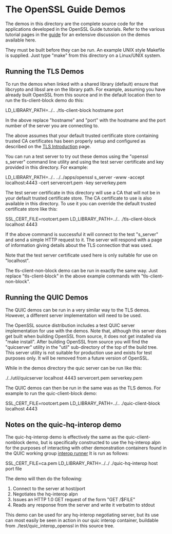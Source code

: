 The OpenSSL Guide Demos
=======================

The demos in this directory are the complete source code for the applications
developed in the OpenSSL Guide tutorials. Refer to the various tutorial pages in
the [guide] for an extensive discussion on the demos available here.

They must be built before they can be run. An example UNIX style Makefile is
supplied. Just type "make" from this directory on a Linux/UNIX system.

Running the TLS Demos
---------------------

To run the demos when linked with a shared library (default) ensure that
libcrypto and libssl are on the library path. For example, assuming you have
already built OpenSSL from this source and in the default location then to run
the tls-client-block demo do this:

LD_LIBRARY_PATH=../.. ./tls-client-block hostname port

In the above replace "hostname" and "port" with the hostname and the port number
of the server you are connecting to.

The above assumes that your default trusted certificate store containing trusted
CA certificates has been properly setup and configured as described on the
[TLS Introduction] page.

You can run a test server to try out these demos using the "openssl s_server"
command line utility and using the test server certificate and key provided in
this directory. For example:

LD_LIBRARY_PATH=../.. ../../apps/openssl s_server -www -accept localhost:4443 -cert servercert.pem -key serverkey.pem

The test server certificate in this directory will use a CA that will not be in
your default trusted certificate store. The CA certificate to use is also
available in this directory. To use it you can override the default trusted
certificate store like this:

SSL_CERT_FILE=rootcert.pem LD_LIBRARY_PATH=../.. ./tls-client-block localhost 4443

If the above command is successful it will connect to the test "s_server" and
send a simple HTTP request to it. The server will respond with a page of
information giving details about the TLS connection that was used.

Note that the test server certificate used here is only suitable for use on
"localhost".

The tls-client-non-block demo can be run in exactly the same way. Just replace
"tls-client-block" in the above example commands with "tls-client-non-block".

Running the QUIC Demos
----------------------

The QUIC demos can be run in a very similar way to the TLS demos. However, a
different server implementation will need to be used.

The OpenSSL source distribution includes a test QUIC server implementation for
use with the demos. Note that, although this server does get built when building
OpenSSL from source, it does not get installed via "make install". After
building OpenSSL from source you will find the "quicserver" utility in the
"util" sub-directory of the top of the build tree. This server utility is not
suitable for production use and exists for test purposes only. It will be
removed from a future version of OpenSSL.

While in the demos directory the quic server can be run like this:

./../util/quicserver localhost 4443 servercert.pem serverkey.pem

The QUIC demos can then be run in the same was as the TLS demos. For example
to run the quic-client-block demo:

SSL_CERT_FILE=rootcert.pem LD_LIBRARY_PATH=../.. ./quic-client-block localhost 4443

Notes on the quic-hq-interop demo
---------------------------------

The quic-hq-interop demo is effectively the same as the quic-client-nonblock
demo, but is specifically constructed to use the hq-interop alpn for the
purposes of interacting with other demonstration containers found in the
QUIC working group [interop runner](https://github.com/quic-interop/quic-interop-runner)
It is run as follows:

SSL_CERT_FILE=ca.pem LD_LIBRARY_PATH=../../ ./quic-hq-interop host port file

The demo will then do the following:

1. Connect to the server at host/port
2. Negotiates the hq-interop alpn
3. Issues an HTTP 1.0 GET request of the form "GET /$FILE"
3. Reads any response from the server and write it verbatim to stdout

This demo can be used for any hq-interop negotiating server, but its use can
most easily be seen in action in our quic interop container, buildable from
./test/quic_interop_openssl in this source tree.

<!-- Links  -->

[guide]: https://www.openssl.org/docs/manmaster/man7/ossl-guide-introduction.html
[TLS Introduction]: https://www.openssl.org/docs/manmaster/man7/ossl-guide-tls-introduction.html
